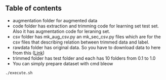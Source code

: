 ## Table of contents
  - augmentation folder for augmented data
  - code folder has extraction and trimming code for learning set test set. Also it has augmentation code for leraning set.
  - csv folder has mk_aug_csv.py an  mk_sec_csv.py files which are for the csv files that describing relation between trimmed data and label.
  - rawdata folder has original data. So you have to download data to here from this ([Link](https://drive.google.com/open?id=1Ywlhga3Ak7Ep54mcfuoQ35kijVbK5aWU)) 
  - trimmed folder has test folder and each has 10 folders from 0.1 to 1.0
  - You can simply prepare dataset with cmd bleow
```
./execute.sh
```

